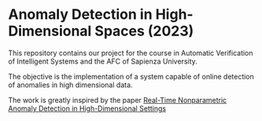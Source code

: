 # Anomaly Detection in High-Dimensional Spaces (2023)

This repository contains our project for the course in Automatic Verification of Intelligent Systems and the AFC of Sapienza University.

The objective is the implementation of a system capable of online detection of anomalies in high dimensional data. 

The work is greatly inspired by the paper [Real-Time Nonparametric Anomaly Detection in High-Dimensional Settings](https://arxiv.org/abs/1809.05250)
